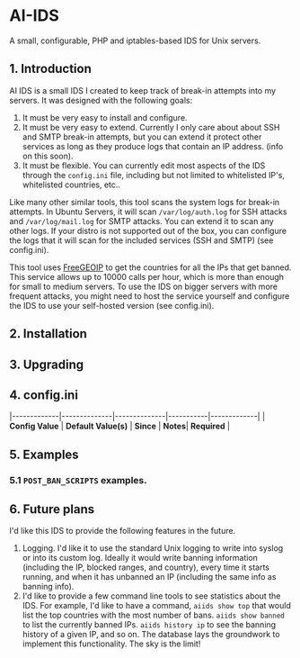 # AI-IDS
A small, configurable, PHP and iptables-based IDS for Unix servers.

## 1. Introduction

AI IDS is a small IDS I created to keep track of break-in attempts into my servers. It was designed with the following goals:

1. It must be very easy to install and configure.
2. It must be very easy to extend. Currently I only care about about SSH and SMTP break-in attempts, but you can extend it protect other services as long as they produce logs that contain an IP address. (info on this soon).
3. It must be flexible. You can currently edit most aspects of the IDS through the `config.ini` file, including but not limited to whitelisted IP's, whitelisted countries, etc..

Like many other similar tools, this tool scans the system logs for break-in attempts. In Ubuntu Servers, it will scan `/var/log/auth.log` for SSH attacks and `/var/log/mail.log` for SMTP attacks. You can extend it to scan any other logs. If your distro is not supported out of the box, you can configure the logs that it will scan for the included services (SSH and SMTP) (see config.ini).

This tool uses [FreeGEOIP](https://freegeoip.net/) to get the countries for all the IPs that get banned. This service allows up to 10000 calls per hour, which is more than enough for small to medium servers. To use the IDS on bigger servers with more frequent attacks, you might need to host the service yourself and configure the IDS to use your self-hosted version (see config.ini).

## 2. Installation
## 3. Upgrading
## 4. config.ini
|-------------|--------------|--------------|-----------|-------------|
| **Config Value** | **Default Value(s)** | **Since** | **Notes**| **Required** |
## 5. Examples
### 5.1 `POST_BAN_SCRIPTS` examples.

## 6. Future plans

I'd like this IDS to provide the following features in the future.

1. Logging. I'd like it to use the standard Unix logging to write into syslog or into its custom log. Ideally it would write banning information (including the IP, blocked ranges, and country), every time it starts running, and when it has unbanned an IP (including the same info as banning info).
2. I'd like to provide a few command line tools to see statistics about the IDS. For example, I'd like to have a command, `aiids show top` that would list the top countries with the most number of bans. `aiids show banned` to list the currently banned IPs. `aiids history ip` to see the banning history of a given IP, and so on. The database lays the groundwork to implement this functionality. The sky is the limit!